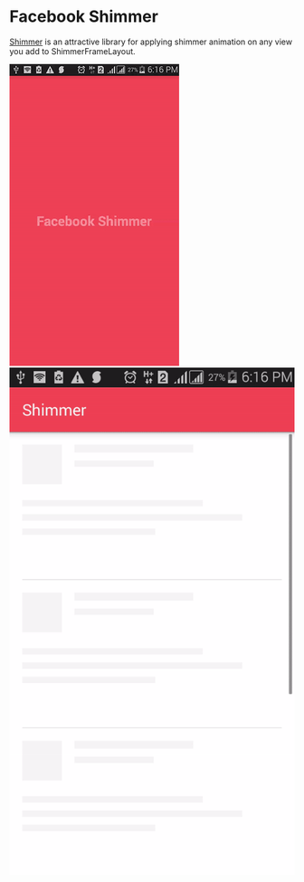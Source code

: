 # Facebook Shimmer
[Shimmer](https://code.facebook.com/posts/636856646421011/shimmer-for-android/) is an attractive library for applying shimmer animation on any view you add to ShimmerFrameLayout.

![SplashScren](https://github.com/aliarasteh/FacebookShimmer/blob/master/images/splash_screen.gif?raw=true) ![LazyLoad](https://github.com/aliarasteh/FacebookShimmer/blob/master/images/lazy-load.gif?raw=true)
